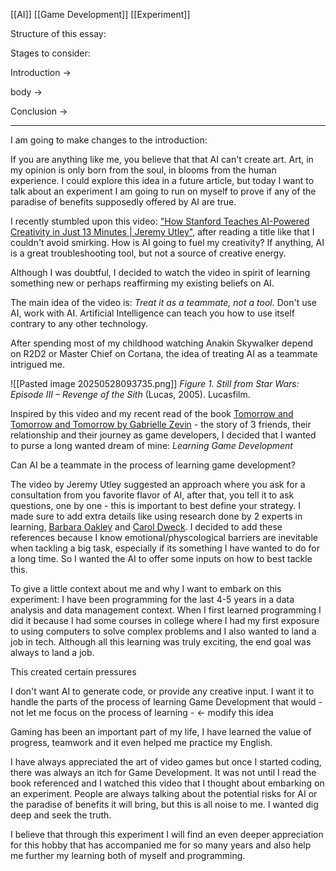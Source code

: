 [[AI]] [[Game Development]] [[Experiment]]


Structure of this essay:

Stages to consider: 

Introduction -> 

body -> 

Conclusion ->




_____________


I am going to make changes to the introduction:

If you are anything like me, you believe that that AI can't create art. Art, in my opinion is only born from the soul, in blooms from the human experience. I could explore this idea in a future article, but today I want to talk about an experiment I am going to run on myself to prove if any of the paradise of benefits supposedly offered by AI are true.

I recently stumbled upon this video: ["How Stanford Teaches AI-Powered Creativity in Just 13 Minutes | Jeremy Utley"](https://www.youtube.com/watch?v=wv779vmyPVY), after reading a title like that I couldn't avoid smirking. How is AI going to fuel my creativity? If anything, AI is a great troubleshooting tool, but not a source of creative energy. 

Although I was doubtful, I decided to watch the video in spirit of learning something new or perhaps reaffirming my existing beliefs on AI.

The main idea of the video is: *Treat it as a teammate, not a tool*. Don't use AI, work with AI. Artificial Intelligence can teach you how to use itself contrary to any other technology.

After spending most of my childhood watching Anakin Skywalker depend on R2D2 or Master Chief on Cortana, the idea of treating AI as a teammate intrigued me.

![[Pasted image 20250528093735.png]]
_Figure 1. Still from_ _Star Wars: Episode III – Revenge of the Sith_ (Lucas, 2005). Lucasfilm.

Inspired by this video and my recent read of the book [Tomorrow and Tomorrow and Tomorrow by Gabrielle Zevin](https://en.wikipedia.org/wiki/Tomorrow,_and_Tomorrow,_and_Tomorrow_(novel)) - the story of 3 friends, their relationship and their journey as game developers, I decided that I wanted to purse a long wanted dream of mine: *Learning Game Development*

Can AI be a teammate in the process of learning game development? 

The video by Jeremy Utley suggested an approach where you ask for a consultation from you favorite flavor of AI, after that, you tell it to ask questions, one by one - this is important to best define your strategy. I made sure to add extra details like using research done by 2 experts in learning, [Barbara Oakley](https://barbaraoakley.com/) and [Carol Dweck](https://profiles.stanford.edu/carol-dweck). I decided to add these references because I know emotional/physcological barriers are inevitable when tackling a big task, especially if its something I have wanted to do for a long time. So I wanted the AI to offer some inputs on how to best tackle this. 





To give a little context about me and why I want to embark on this experiment: I have been programming for the last 4-5 years in a data analysis and data management context. When I first learned programming I did it because I had some courses in college where I had my first exposure to using computers to solve complex problems and I also wanted to land a job in tech. Although all this learning was truly exciting, the end goal was always to land a job. 

This created certain pressures


I don't want AI to generate code, or provide any creative input. I want it to handle the parts of the process of learning Game Development that would - not let me focus on the process of learning - <- modify this idea


Gaming has been an important part of my life, I have learned the value of progress, teamwork and it even helped me practice my English.

I have always appreciated the art of video games but once I started coding, there was always an itch for Game Development. It was not until I read the book referenced and I watched this video that I thought about embarking on an experiment. People are always talking about the potential risks for AI or the paradise of benefits it will bring, but this is all noise to me. I wanted dig deep and seek the truth. 

I believe that through this experiment I will find an even deeper appreciation for this hobby that has accompanied me for so many years and also help me further my learning both of myself and programming.